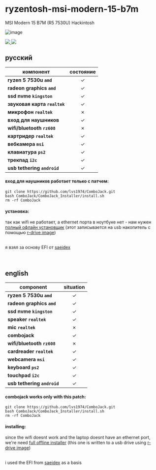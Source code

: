 # ryzentosh-msi-modern-15-b7m
MSI Modern 15 B7M (R5 7530U) Hackintosh

![image](https://github.com/user-attachments/assets/7437545d-bc7e-485d-9d6d-ff1a18b01171)

<a href="https://www.apple.com/macos">
  <img src="https://img.shields.io/badge/Sonoma-14.0-informational.svg">
</a>
<a href="https://github.com/acidanthera/OpenCorePkg">
  <img src="https://img.shields.io/badge/OpenCore-0.9.5-informational.svg">
</a>

## русский

| **компонент**    | **состояние** |
| --------------- | :-----------------: |
| **ryzen 5 7530u `amd`** |  ✓  |
| **radeon graphics `amd`** | ✓  |
| **ssd nvme `kingston`** | ✓  |
| **звуковая карта `realtek`** |  ✓  |
| **микрофон `realtek`** |         ✗         |
| **вход для наушников** | ✓  |
| **wifi/bluetooth `rz608`**   |         ✗         |
| **картридер `realtek`** |  ✓  |
| **вебкамера `msi`** | ✓  |
| **клавиатура `ps2`**| ✓  |
| **трекпад `i2c`** | ✓  |
| **usb tethering `android`** | ✓ |

#### вход для наушников работает только с патчем:
```
git clone https://github.com/lvs1974/ComboJack.git
bash ComboJack/ComboJack_Installer/install.sh
rm -rf ComboJack
```

#### установка:
так как wifi не работает, а ethernet порта в ноутбуке нет - нам нужен <a href="https://drive.google.com/file/d/1bkfjiVjOvsQkADeyKQms7r9SnuctIsxf/view?usp">полный офлайн установщик</a>  (этот записывается на usb накопитель с помощью <a href="https://www.drive-image.com/downloads/RDriveImage7.exe">r-drive image</a>)

<br>
я взял за основу EFI от <a href="https://github.com/saeidex/ryzentosh-msi-modern-15">saeidex</a>

<br>
<br>
<br>

## english

| **component**    | **situation** |
| --------------- | :-----------------: |
| **ryzen 5 7530u `amd`** |  ✓  |
| **radeon graphics `amd`** | ✓  |
| **ssd nvme `kingston`** | ✓  |
| **speaker `realtek`** |  ✓  |
| **mic `realtek`** |         ✗         |
| **combojack** | ✓  |
| **wifi/bluetooth `rz608`**   |         ✗         |
| **cardreader `realtek`** |  ✓  |
| **webcamera `msi`** | ✓  |
| **keyboard `ps2`** | ✓  |
| **touchpad `i2c`** | ✓  |
| **usb tethering `android`** | ✓ |

#### combojack works only with this patch:
```
git clone https://github.com/lvs1974/ComboJack.git
bash ComboJack/ComboJack_Installer/install.sh
rm -rf ComboJack
```

#### installing:
since the wifi doesnt work and the laptop doesnt have an ethernet port, we're need <a href="https://drive.google.com/file/d/1bkfjiVjOvsQkADeyKQms7r9SnuctIsxf/view?usp">full offline installer</a>  (this one is written to a usb drive using <a href="https://www.drive-image.com/downloads/RDriveImage7.exe">r-drive image</a>)

<br>
i used the EFI from <a href="https://github.com/saeidex/ryzentosh-msi-modern-15">saeidex</a> as a basis
